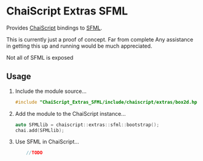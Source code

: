# ChaiScript Extras SFML 
Provides [ChaiScript](https://github.com/ChaiScript/ChaiScript) bindings to [SFML](https://github.com/SFML/SFML).

This is currently just a proof of concept. Far from complete Any assistance in getting this up and running would be much appreciated.

Not all of SFML is exposed

## Usage

1. Include the module source...
    ```cpp
    #include "ChaiScript_Extras_SFML/include/chaiscript/extras/box2d.hpp"
    ```

2. Add the module to the ChaiScript instance...
    ```cpp
    auto SFMLlib = chaiscript::extras::sfml::bootstrap();
    chai.add(SFMLlib);
    ```
3. Use SFML in ChaiScript...
    ```c
        //TODO
    ```
